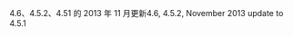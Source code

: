 <span data-ttu-id="d121f-101">4.6、4.5.2、4.51 的 2013 年 11 月更新</span><span class="sxs-lookup"><span data-stu-id="d121f-101">4.6, 4.5.2, November 2013 update to 4.5.1</span></span>